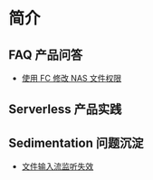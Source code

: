 # 简介

## FAQ 产品问答

- [使用 FC 修改 NAS 文件权限](./faq/%E4%BD%BF%E7%94%A8%20FC%20%E4%BF%AE%E6%94%B9%20NAS%20%E6%96%87%E4%BB%B6%E6%9D%83%E9%99%90.md)


## Serverless 产品实践


## Sedimentation 问题沉淀

- [文件输入流监听失效](./sedimentation/%E6%96%87%E4%BB%B6%E8%BE%93%E5%85%A5%E6%B5%81%E7%9B%91%E5%90%AC%E5%A4%B1%E6%95%88.md)
